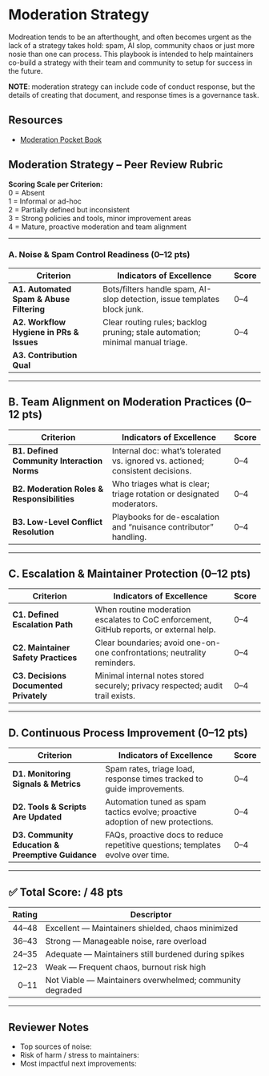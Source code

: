 
# Moderation Strategy

Modreation tends to be an afterthought, and often becomes urgent as the lack of a strategy takes hold: spam, AI slop, community chaos or just more nosie than one can process.   This playbook is intended to help maintainers co-build a strategy with their team and community to setup for success in the future.  

**NOTE**: moderation strategy can include code of conduct response, but the details of creating that document, and response times is a governance task.


## Resources

- [Moderation Pocket Book](https://github.com/microsoft/OSPO/blob/main/learning_resources/moderating-oss/moderating-oss-repos.md)

## Moderation Strategy – Peer Review Rubric

**Scoring Scale per Criterion:**  
0 = Absent  
1 = Informal or ad-hoc  
2 = Partially defined but inconsistent  
3 = Strong policies and tools, minor improvement areas  
4 = Mature, proactive moderation and team alignment

---

### A. Noise & Spam Control Readiness (0–12 pts)

| Criterion | Indicators of Excellence | Score |
|---------|--------------------------|------|
| **A1. Automated Spam & Abuse Filtering** | Bots/filters handle spam, AI-slop detection, issue templates block junk. | 0–4 |
| **A2. Workflow Hygiene in PRs & Issues** | Clear routing rules; backlog pruning; stale automation; minimal manual triage. | 0–4 |
| **A3. Contribution Qual**
---

## B. Team Alignment on Moderation Practices (0–12 pts)

| Criterion | Indicators of Excellence | Score |
|---------|--------------------------|------|
| **B1. Defined Community Interaction Norms** | Internal doc: what’s tolerated vs. ignored vs. actioned; consistent decisions. | 0–4 |
| **B2. Moderation Roles & Responsibilities** | Who triages what is clear; triage rotation or designated moderators. | 0–4 |
| **B3. Low-Level Conflict Resolution** | Playbooks for de-escalation and “nuisance contributor” handling. | 0–4 |

---

## C. Escalation & Maintainer Protection (0–12 pts)

| Criterion | Indicators of Excellence | Score |
|---------|--------------------------|------|
| **C1. Defined Escalation Path** | When routine moderation escalates to CoC enforcement, GitHub reports, or external help. | 0–4 |
| **C2. Maintainer Safety Practices** | Clear boundaries; avoid one-on-one confrontations; neutrality reminders. | 0–4 |
| **C3. Decisions Documented Privately** | Minimal internal notes stored securely; privacy respected; audit trail exists. | 0–4 |

---

## D. Continuous Process Improvement (0–12 pts)

| Criterion | Indicators of Excellence | Score |
|---------|--------------------------|------|
| **D1. Monitoring Signals & Metrics** | Spam rates, triage load, response times tracked to guide improvements. | 0–4 |
| **D2. Tools & Scripts Are Updated** | Automation tuned as spam tactics evolve; proactive adoption of new protections. | 0–4 |
| **D3. Community Education & Preemptive Guidance** | FAQs, proactive docs to reduce repetitive questions; templates evolve over time. | 0–4 |

---

## ✅ Total Score: **/ 48 pts**

| Rating | Descriptor |
|------:|------------|
| 44–48 | Excellent — Maintainers shielded, chaos minimized |
| 36–43 | Strong — Manageable noise, rare overload |
| 24–35 | Adequate — Maintainers still burdened during spikes |
| 12–23 | Weak — Frequent chaos, burnout risk high |
| 0–11 | Not Viable — Maintainers overwhelmed; community degraded

---

## Reviewer Notes

- Top sources of noise:  
- Risk of harm / stress to maintainers:  
- Most impactful next improvements:  

